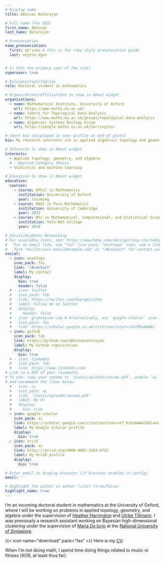 ```yaml
---
# Display name
title: Abhinav Natarajan

# Full name (for SEO)
first_name: Abhinav
last_name: Natarajan

# Pronunciation
name_pronunciation: 
  first: ɐbʱinɐʋ # this is for ruby style pronunication guide
  last: nɐʈɐrɑːdʒɐn


# Is this the primary user of the site?
superuser: true

# Role/position/tagline
role: Doctoral student in mathematics

# Organizations/Affiliations to show in About widget
organizations:
  - name: Mathematical Institute, University of Oxford
    url: https://www.maths.ox.ac.uk/
  - name: Centre for Topological Data Analysis
    url: https://www.maths.ox.ac.uk/groups/topological-data-analysis
  - name: Algebraic Systems Biology Group
    url: https://people.maths.ox.ac.uk/harrington/

# Short bio (displayed in user profile at end of posts)
bio: My research interests are in applied algebraic topology and geometry, statistics, and machine learning.

# Interests to show in About widget
interests:
  - Applied topology, geometry, and algebra
  # - Applied category theory
  - Statistics and machine learning

# Education to show in About widget
education:
  courses:
    - course: DPhil in Mathematics
      institution: University of Oxford
      year: incoming
    - course: MASt in Pure Mathematics
      institution: University of Cambridge
      year: 2022
    - course: BSc in Mathematical, Computational, and Statistical Sciences
      institution: Yale-NUS College
      year: 2018

# Social/Academic Networking
# For available icons, see: https://wowchemy.com/docs/getting-started/page-builder/#icons
#   For an email link, use "fas" icon pack, "envelope" icon, and a link in the
#   form "mailto:your-email@example.com" or "/#contact" for contact widget.
social:
  - icon: envelope
    icon_pack: fas
    link: '/#contact'
    label: My contact
    display:
      bio: true
      header: false
  # - icon: twitter
  #   icon_pack: fab
  #   link: https://twitter.com/GeorgeCushen
  #   label: Follow me on Twitter
  #   display:
  #     header: false
  # - icon: graduation-cap # Alternatively, use `google-scholar` icon from `ai` icon pack
  #   icon_pack: fas
  #   link: https://scholar.google.co.uk/citations?user=sIwtMXoAAAAJ
  - icon: github
    icon_pack: fab
    link: https://github.com/abhinavnatarajan
    label: My Github repositories
    display:
      bio: true
  # - icon: linkedin
  #   icon_pack: fab
  #   link: https://www.linkedin.com/
# Link to a PDF of your resume/CV.
# To use: copy your resume to `static/uploads/resume.pdf`, enable `ai` icons in `params.yaml`,
# and uncomment the lines below.
  # - icon: cv
  #   icon_pack: ai
  #   link: 'static/uploads/resume.pdf'
  #   label: My CV
  #   display:
  #     bio: true
  - icon: google-scholar
    icon_pack: ai
    link: https://scholar.google.com/citations?user=hT_KzXcAAAAJ&hl=en
    label: My Google Scholar profile
    display:
      bio: true
  - icon: orcid
    icon_pack: ai
    link: https://orcid.org/0000-0002-2563-6721
    label: My OrcID profile
    display:
      bio: true

# Enter email to display Gravatar (if Gravatar enabled in Config)
email: ''

# Highlight the author in author lists? (true/false)
highlight_name: true
---
```


I’m an incoming doctoral student in mathematics at the University of Oxford, where I will be working on problems in applied topology, geometry, and algebra under the supervision of [Heather Harrington](https://www.maths.ox.ac.uk/people/heather.harrington) and [Ulrike Tillmann](https://people.maths.ox.ac.uk/tillmann/). I was previously a research assistant working on Bayesian high-dimensional clustering under the supervision of [Maria De Iorio](https://mariadeiorio.com) at the [National University of Singapore](https://nus.edu.sg). 

{{< icon name="download" pack="fas" >}} Here is my [CV](https://www.dropbox.com/s/c4zlfy0wc8gvmb2/CV_Abhinav_Natarajan.pdf?dl=0).

When I'm not doing math, I spend time doing things related to music or fitness (XOR, at least thus far).
